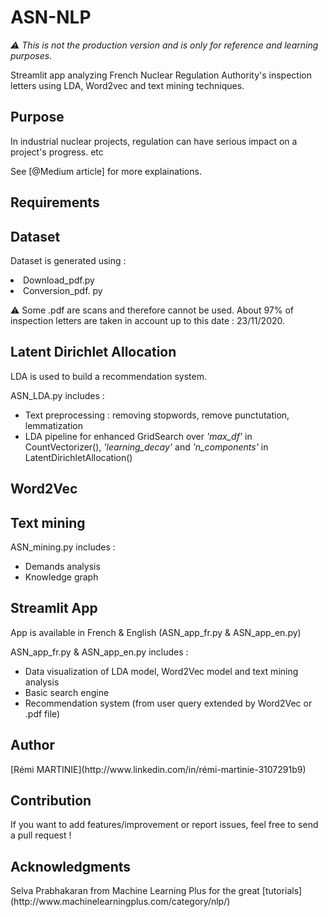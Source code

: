 <h1>ASN-NLP</h1>

*:warning: This is not the production version and is only for reference and learning purposes.*

Streamlit app analyzing French Nuclear Regulation Authority's inspection letters using LDA, Word2vec and text mining techniques. 

<h2>Purpose</h2>
In industrial nuclear projects, regulation can have serious impact on a project's progress. etc

See [@Medium article] for more explainations. 

<h2>Requirements</h2>

<h2>Dataset</h2>

Dataset is generated using :
<li>Download_pdf.py</li>
<li>Conversion_pdf. py</li>

:warning: Some .pdf are scans and therefore cannot be used. About 97% of inspection letters are taken in account up to this date : 23/11/2020.

<h2>Latent Dirichlet Allocation</h2>
LDA is used to build a recommendation system.

ASN_LDA.py includes :
- Text preprocessing : removing stopwords, remove punctutation, lemmatization
- LDA pipeline for enhanced GridSearch over *'max_df'* in CountVectorizer(), *'learning_decay'* and *'n_components'* in LatentDirichletAllocation()

<h2>Word2Vec</h2>

<h2>Text mining</h2>

ASN_mining.py includes :
- Demands analysis 
- Knowledge graph 

<h2>Streamlit App</h2>
App is available in French & English (ASN_app_fr.py & ASN_app_en.py)

ASN_app_fr.py & ASN_app_en.py includes :
- Data visualization of LDA model, Word2Vec model and text mining analysis
- Basic search engine
- Recommendation system (from user query extended by Word2Vec or .pdf file)

<h2>Author</h2>
[Rémi MARTINIE](http://www.linkedin.com/in/rémi-martinie-3107291b9)

<h2>Contribution</h2>
If you want to add features/improvement or report issues, feel free to send a pull request !

<h2>Acknowledgments</h2>
Selva Prabhakaran from Machine Learning Plus for the great [tutorials](http://www.machinelearningplus.com/category/nlp/)
